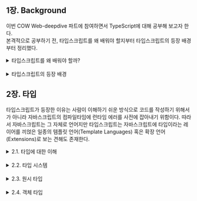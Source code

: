 ## 1장. Background

이번 COW Web-deepdive 파트에 참여하면서 TypeScript에 대해 공부해 보고자 한다. <br> 본격적으로 공부하기 전, 타입스크립트를 왜 배워야 할지부터 타입스크립트의 등장 배경부터 정리했다.

<details>
<summary>타입스크립트를 왜 배워야 할까? </summary>

- **오류 예방**

  - 컴파일 단계에서 타입을 검사함으로써 애플리케이션 실행 단계에서 발생할 수 있는 오류를 사전에 발견할 수 있다.

- **타입 명시에 대한 이점**

  1. 타입 지정으로 인해 코드의 의미를 명확히 할 수 있어, 코드 가독성과 유지보수성이 향상된다.
  2. 코드의 의도를 명확히 전달할 수 있어 협업 효율성을 높일 수 있다.

- **자바스크립트와 호환**
  - 타입스크립트는 자바스크립트와 100% 호환되기 때문에 자바스크립트가 사용되는 어느 프로젝트든 사용이 가능하다.
  - 이때 주의해야 할 점은 타입스크립트 코드가 모든 자바스크립트에서 호환되지 않는다는 점이다.
    - TS는 JS의 상위 집합이기 때문에, JS는 모두 TS로 옮겨올 수 있지만 그 반대는 항상 가능하지 않다. 특히, JS에서는 타입 문법 자체가 없기 때문에 TS 전용 문법은 JS에서 실행되지 않는다.

</details>

<br/>

<details>
<summary>타입스크립트의 등장 배경</summary>

### 1. 자바스크립트의 탄생

- 1995년, 넷스케이프의 브랜든 아이크가 Self의 프로토타입 기반 상속 개념과 Scheme의 일급 함수 개념을 차용해 경량의 프로그래밍 언어인 자바스크립트를 만들었다.

### 2. 표준 자바스크립트의 필요성 증가

- 1990년대에는 MS사의 인터넷 익스플로러와 넷스케이프의 넷스케이프 내비게이터가 가장 많이 사용되는 웹 브라우저였다.
- 둘의 DOM 구조가 달라 크로스 브라우징 이슈가 빈번했고, 자바스크립트와 브라우저의 발전 속도 차이도 문제였다.
- 이를 해결하기 위해 넷스케이프는 자바스크립트 기술 규격을 제출했고, Ecma 인터내셔널이 표준화를 진행했다.

### 3. 웹 애플리케이션으로의 전환

- 자바스크립트의 표준화로 정적 웹사이트에서 동적 웹 애플리케이션으로 발전함.
- **웹사이트(Website)**: 사용자와 상호작용하지 않는 정적 콘텐츠.
- **웹 애플리케이션(Web Application)**: 사용자와 상호작용하며 동적으로 콘텐츠를 업데이트함.

### 4. 대규모 웹 서비스 개발 등장

- 컴포넌트 단위 개발이 등장하고, 비동기 요청으로 부분 데이터 로딩 가능해짐.
- **CBD(Component Based Development)** 방식:
  - UI를 데이터에 맞게 컴포넌트로 나누고 조합.
  - 컴포넌트 간 의존성을 최소화해야 함.
  - **의존성**: 의존하는 대상의 변경에 영향을 받을 수 있는 가능성.

### 5. 대규모 프로덕트 개발에서의 자바스크립트의 한계

- **동적 타입 언어** 특성으로 런타임까지 타입 오류를 알기 어렵다.
- 예: `sum("1", "3")` 같은 호출에서도 에러가 발생하지 않음.

### 6. 한계 극복을 위한 해결 방안

- 다양한 자바스크립트 인터페이스 등장: `JSDoc`, `propTypes`, `Dart`
  1. **JSDoc**: 주석 기반이라 강제성 부족
  2. **propTypes**: 리액트 전용, 전체 애플리케이션 커버 불가
  3. **Dart**: 새로운 언어지만 생태계 파편화 우려

### 7. 마침내 타입스크립트의 등장

- MS가 자바스크립트의 **슈퍼셋** 언어인 타입스크립트를 공개.
- 복잡한 웹 애플리케이션을 안정적이고 생산적으로 개발할 수 있게 됨.

  \*슈퍼셋(Superset) : 기존 언어에 새로운 기능을 추가해 확장한 언어로, 기존 코드와 호환되며 컴파일러 등을 통해 실행된다.

#### 타입스크립트의 장점

1. **안정성 보장**

   - 정적 타이핑으로 컴파일 단계에서 타입 에러 방지

2. **개발 생산성 향상**

   - VSCode 등 IDE에서 자동 완성 및 타입 추론 제공

3. **협업에 유리**

   - `interface`, `generic` 등을 통해 코드의 의도 명확화

   \*_인터페이스_: 객체 구조를 정의하는 타입. 해당 구조를 따르게 강제함.

4. **자바스크립트에 점진적으로 적용 가능**
   - 자바스크립트의 슈퍼셋이기 때문에 점진적 도입이 가능함

</details>

## 2장. 타입

타입스크립트가 등장한 이유는 사람이 이해하기 쉬운 방식으로 코드를 작성하기 위해서가 아니라 자바스크립트의 컴파일타임에 런타임 에러를 사전에 잡아내기 위함이다. 따라서 자바스크립트는 그 자체로 언어지만 타입스크립트는 자바스크립트에 타입이라는 레이어를 끼얹은 일종의 템플릿 언어(Template Languages) 혹은 확장 언어(Extensions)로 보는 견해도 존재한다.

<details>
<summary>2.1. 타입에 대한 이해</summary>

#### 1. 자료형으로서의 타입

- 값의 종류를 명시할 수 있어 메모리를 효율적으로 사용할 수 있다.
- 변수 선언은 메모리 공간에 특정 크기의 값을 저장하기 위한 것이다.
- 값의 크기를 명시하면 메모리를 적절히 할당하고, 값의 손상 없이 참조 가능하다.
- 자바스크립트는 아래의 7가지 데이터 타입을 정의한다:

  > | undefined | null | Boolean |
  > | String | Symbol | Numeric (Number, BigInt) | Object |

  \*변수: 값을 저장할 수 있는 공간이자, 값을 가리키는 상징적인 이름

---

#### 2. 집합으로서의 타입

- 타입은 수학의 집합처럼 유효한 값을 정의하는 개념이다.
- 유효한 값의 범위를 제한하여 **런타임 오류를 방지**할 수 있다.
- 타입 시스템이란 코드에서 유효한 값만 허용되도록 하는 **규칙 집합**이다.

타입 시스템의 종류:

1. **명시적 타입 시스템**: 타입을 직접 명시해야 함
2. **타입 추론 시스템**: 컴파일러가 자동으로 타입을 추론함

---

#### 3. 정적 타입과 동적 타입

- **정적 타입 (Static)**: 컴파일 타임에 타입 결정 (C, Java, TypeScript)
- **동적 타입 (Dynamic)**: 런타임에 타입 결정 (Python, JavaScript)

> 💡 **컴파일타임 vs 런타임**
>
> - **컴파일타임**: 소스 코드를 기계어로 변환하는 단계
> - TypeScript는 `.ts` 파일을 JavaScript로 변환하는 **트랜스파일(transpile)** 언어이다.
> - 컴파일 과정은 다음과 같이 수행된다.
>   1. **타입 검사**: 코드에 명시된 타입 또는 추론된 타입이 유효한지 검사
>   2. **에러 확인**: 타입 오류나 문법 오류가 있는지 확인
>   3. **JavaScript 코드로 변환**: 브라우저나 Node.js에서 실행 가능한 표준 JavaScript로 변환
> - ⚠️ TypeScript는 **런타임에는 존재하지 않으며**, 컴파일 후 **오직 JavaScript 코드만 실행**된다.
> - **런타임**: 프로그램이 실제로 메모리에 올라가 실행되는 시점

---

#### 4. **강타입과 약타임: 암묵적 타입의 변환이 이루어지는가?**

암묵적 타입 변환 여부에 따라 타입 시스템을 강타입과 약타입으로 분류한다. 암묵적 변환은 명시적으로 타입을 변환하지 않아도, 다른 데이터 타입끼리 연산을 할 수 있는 편리함을 제공하지만 개발자의 의도와 다르게 동작할 수 있어 예기치 못한 오류가 발생할 수 있다.

1. 강타입(Strongly type)
   - 서로 다른 타입을 갖는 값끼리 연산을 시도하면 컴파일러 또는 인터프리터에서 에러가 발생한다.
   - 예) Python, Ruby, TypeScript
2. 약타입(Weakly type)
   - 서로 다른 타입을 갖는 값끼리 연산하면 컴파일러 혹은 인터프리터가 내부적으로 판단해 특정 값의 타입을 변환하여 연산을 수행한다.
   - 예) C++, Java, JavaScript

</details>
<br>
<details>
<summary>2.2. 타입 시스템</summary>

<details><summary>타입 시스템의 종류</summary>

1. **타입 애너테이션 (Type Annotation)**

   - 변수, 상수, 함수의 인자나 반환값에 타입을 명시
   - 예시: TypeScript, Java

2. **덕 타이핑 (Duck Typing)**

   - "오리가 꽥꽥거리면 오리다"는 원칙
   - 객체의 **이름이 아니라 "형태(속성과 메서드 유무)"를 기준**으로 타입을 판단한다.
   - 즉, **어떤 타입에 필요한 속성만 모두 갖추고 있으면** 그 타입으로 인정된다.

- 예시: JavaScript

  ```ts
  type Person = { name: string };

  function greet(person: Person) {
    console.log("Hello, " + person.name);
  }

  const user = { name: "Alice", age: 30 };
  greet(user); //  Person 타입에는 'name'만 있으면 되므로 허용된다.
  ```

3. **구조적 타이핑 (Structural Typing)**

   - 타입의 이름이 아닌 구조(멤버)로 타입 관계를 결정
   - 예시: TypeScript

4. **구조적 서브타이핑 (Structural Subtyping)**
   - 구조가 같으면 이름이 달라도 호환됨
   - 서브타입은 슈퍼타입의 모든 속성을 포함

```tsx
const x: string | number = "hello"; // string과 number의 합집합 타입
```

</details>

<details><summary>TS는 왜 구조적 타이핑을 따를까?</summary>

- 타입 시스템의 종류
  자바스크립트는 덕 타이핑(duck typing)을 기반으로 하기 때문에, 타입스크립트는 이러한 동작을 그대로 모델링한다. 명목적 타이핑은 타입의 동일성(Equivalence)를 확인하는 과정에서 구조적 타이핑에 비해 더 안전하다. 하지만 타입스크립트는 자바스크립트를 모델링한 언어이기 때문에 구조적 타이핑을 따를 수밖에 없었다.

이러한 타입스크립트의 특징으로 추가 속성을 가진 객체를 할당할 수 있다는 점이 있어 문제가 발생하기도 하며, 이러한 한계를 극복하고자 타입스크립트에 명목적 타이핑 언어의 특징을 가진 유니온(Discriminated Unions)과 같은 방법이 생겼다.

</details>

<details><summary>TS는 점진적 검사를 한다</summary>
타입 스크립트는 점진적으로 타입을 확인한다. 타입 선언이 생략되면 동적으로 검사를 수행하여 암시적 타입 변환이 발생한다. 따라서 타입스크립트는 컴파일타임에 프로그램 내의 모든 타입을 알고 있을 때 최상의 결과를 보여준다. 하지만 점진적 타이핑이라는 특징 덕분에 JS 코드를 TS 코드로 마이그레이션할 때 용이하기도 하다.

> \*점진적 타입 검사: 컴파일 타임에 타입을 검사하면서 필요에 따라 타입 선언 생략을 허용한다.

</details>

<details><summary>타입스크립트는 슈퍼셋이다</summary>
타입스크립트는 자바스크립트의 슈퍼셋이다. 기존 자바스크립트 코드에 정적인 타이핑을 추가한 것으로서 모든 자바스크립트 문법을 포함하고 있다. 이때, 자바스크립트 런타임에서 type으로 선언된 내용이 제거되기 때문에 값 공간과 타입 공간은 서로 충돌하지 않는다. 따라서 타입과 변수를 같은 이름으로 정의할 수 있다.

<br>

- 주의 <br>

1. 값과 타입의 구분은 맥락에 따라 달라질 수 있다. <br>

   - 예시) 객체 구조 분해 할당

     ```tsx
     //잘못된 코드
     //값의 관점에서 Person과 string이 해석된다.
     function email({ person: Person, subject: string }) {
       //  ...
     }
     ```

     ```tsx
     //올바른 코드
     // 값과 타입을 구분해서 작성한다.
     function email({
       person,
       subject,
       body,
     }: {
       person: Person;
       subject: string;
       body: string;
     }) {
       //  ...
     }
     ```

2. 값과 타입 공간에 동시에 존재하는 심볼도 있다.

   - 클래스(Class)와 enum이 대표적인 예시이며, 이 추후 다른 주차에서 깊게 공부해 볼 예정이므로 이러한 경우가 있다는 사실을 짚고 넘어가면 좋다.

</details>

<details><summary>타입 확인 방법</summary>

- `typeof`
  - 연산하기 전에 피연산자의 데이터 타입을 나타내는 문자열을 반환한다.
  - 반환값은 총 10가지로 다음과 같다.
    - Boolean, null, undefined, Number, BigInt, String, Symbol
    - Function
    - 호스트 객체
    - Object 객체
- `instanceof`
  - 특정 객체가 어떤 **생성자 함수(클래스)** 로부터 생성되었는지를 검사할 때 사용한다.
  - 주로 참조 타입(배열, 사용자 정의 객체 등)의 **인스턴스 확인용**으로 사용된다.
  - 예시:
    ```ts
    const arr = [];
    console.log(arr instanceof Array); // true
    ```
  - 참고: `instanceof`는 프로토타입 체인을 기준으로 검사하기 때문에, **기본형(숫자, 문자열 등)** 에는 적합하지 않다.

</details>

</details>
<br>
<details><summary>2.3. 원시 타입</summary>

타입스크립트는 자바스크립트의 슈퍼셋이기 때문에 서로 차이점이 존재한다. 타입스크립트는 변수에 타입을 지정할 수 있는 타입 시스템 체계를 구축한다. 특정 타입을 지정한 변수에는 해당 타입의 값만 할당할 수 있다.

- 원시 타입 vs 원시 래퍼 객체
  - 자바스크립트의 7가지 원시 값은 타입스크립트에서도 원시 타입으로 존재하며, **소문자**로 표기한다.
  - 원시 래퍼 객체는 **대문자(파스칼 표기)** 로 표기한다.
    - 파스칼 표기법 자체는 객체 타입을 의미한다.
  - 예시
    - `string`과 `String`은 타입스크립트에서 완전히 다른 타입이다.
- 원시 타입 7가지

  | 타입        | 설명                                                                        |
  | ----------- | --------------------------------------------------------------------------- |
  | `boolean`   | `true`와 `false` 값을 할당한다.                                             |
  | `undefined` | 값이 정의되지 않았다는 의미이다.                                            |
  | `null`      | 빈 값을 할당할 때 사용한다.                                                 |
  | `number`    | 자바스크립트의 숫자에 해당하는 원시 값을 할당한다.                          |
  | `bigInt`    | ES2020에서 새로 도입, `Number.MAX_SAFE_INTEGER`보다 큰 값을 처리할 수 있다. |
  | `string`    | 문자열을 할당한다. (공백 포함)                                              |
  | `symbol`    | 중복되지 않는 유일한 값을 할당한다.                                         |

  ***

- **주의할 점**

1. `null`과 `undefined`는 엄연히 다르다!

   - `undefined`는 **변수는 선언되었지만 값이 할당되지 않은 경우**를 의미하며, 자바스크립트 엔진이 자동으로 부여하는 값이다.
   - `null`은 **명시적으로 "아무것도 없다"는 의미로 사용자가 직접 할당**하는 값이다.
   - 예를 들어, 함수에서 매개변수가 전달되지 않으면 `undefined`, 의도적으로 "초기화된 빈 값"을 표현할 때는 `null`을 사용한다.
   - 실제 사용에서는 **API 응답에서 값이 없음을 표현할 때 `null`**,  
     **초기화 전 상태 또는 생략된 값은 `undefined`**가 더 일반적이다.

2. `strictNullChecks` 옵션
   - 해당 옵션을 활성화하면 사용자가 **명시적으로** 해당 타입에 `null`이나 `undefined`를 포함해야만 `null`과 `undefined`를 사용할 수 있다.

</details>

<br>
<details><summary>2.4. 객체 타입</summary>

원시 타입에 속하지 않는 모든 값들은 객체 타입으로 분류된다. 타입스크립트에서는 객체마다 개별적으로 타입을 지정한다.

1. `object`
   - 자바스크립트 객체에 대응하는 타입 시스템이다.
   - 원시 타입에 해당하는 값은 `object` 타입에 속하지 않는다.
   - ⚠️ 사용 지양이 권장된다.
     - `any` 타입과 유사하게 객체에 해당하는 모든 타입 값을 유동적으로 할당할 수 있어 정적 타이핑의 의미를 퇴색시킬 수 있다.
2. `{}`

   - 중괄호(`{}`)는 자바스크립트에서 객체 리터럴 방식으로 객체를 생성할 때 사용된다.
   - 타입스크립트에서 객체를 타이핑할 때 사용한다.
   - ⭐️ 기억할 점

     - 자바스크립트에서 `const obj = {};` 와 같이 빈 객체를 생성하는 것처럼, 타입스크립트에서도 `{}`를 사용하여 빈 객체라는 의미로 사용할 수 있다.
     - 하지만 `{}` 사용보다 유틸리티 타입으로 `Record<string, never>`처럼 사용하는 게 더 바람직하다고 한다.

     <br>

     - 추가 공부:
       > - **`Record<string, never>`이 `{}`보다 나은 이유**: `{}`은 사실상 실제로는 **모든 non-null 값(`number`, `string`, `boolean`, `symbol` 등)을 허용**하기 때문에 완전히 "빈 객체"만 의미하지 않는다. 따라서 의도치 않은 값이 들어갈 가능성이 있다. 반면, `Record<string, never>`은 속성이 존재하지 않는 빈 객체를 표현하기 때문에 진짜 빈 객체만 허용하려면 이 편이 더 바람직하다.
       > - `Record<K, V>`: 키가 K이고, 값이 V인 객체를 표현하는 타입이다.
       > - `never` 타입: 어떤 값도 가질 수 없는 타입을 말한다. throw 사용으로 인한 에러 처리나 무한 루프 등을 표현할 때 사용된다.

3. `array`
   - 타입스크립트에서 배열 타입은 하나의 타입 값만 가질 수 있다.
     - 이는 자바스크립트에서 배열 안에 타입 제한 없이 다양한 값을 삽입할 수 있는 것과 달리 더 엄격한 모습을 보여준다.
   - 원소 개수는 타입에 영향을 주지 않는다.
   - 선언 방식
     1. `Array`키워드 사용
     2. 대괄호(`[]`) 사용
   - ⚠️ 주의할 점: 튜플도 대괄호를 사용한다.
4. type과 interface 키워드
   - object 대신 type과 interface로 객체를 타이핑하는 것이 더 바람직하다.
   - 반복적으로 사용되어도 중복 없이 타입을 사용할 수 있다는 장점이 있다.
   - 둘을 사용하는 기준 (권장)
     - Interface
       - 전역적으로 사용할 때
       - `extends`나 `implements` 사용
     - type
       - 작은 범위 내 한정적으로 사용할 때
       - 유니온 타입이나 교차 타입 등의 기능 활용 시
5. function
   - 함수도 일종의 객체로 간주되지만 function이라는 별도 타입으로 분리할 수 있다.
   - ⚠️ 주의할 점
     1. 자바스크립트에서 typeof 연산자로 확인한 function이라는 키워드 자체가 타입으로 사용되지 않는다.
     - 자바스크립트에서 `typeof`를 함수에 사용하면 반환되는 문자열은 "function" 이다. 하지만 타입스크립트에서의 반환은 문자열이 아니라 함수의 타입 표현식이다.
       - 타입스크립트에서의 반환 예시: `(name: string) => void`
     2. 함수는 매개변수 목록을 받을 수 있어서 타입스크립트에서는 매개변수도 별도 타입 지정이 필요하다.
     3. 반환값 역시 타이핑이 필요하다.
   - ⭐️ 특이점: 함수 자체에 타입 지정하기
     `type add = (a: number, b: number) ⇒ number;`
     - 함수 자체의 타입을 명시할 때는 화살표 함수 방식으로 호출 시그니처를 정의한다.
     - 함수 타입은 해당 함수가 받는 매개변수와 반환값의 타입으로 결정된다.

</details>
